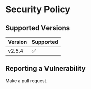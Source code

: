 # Security Policy

## Supported Versions

| Version | Supported          |
| ------- | ------------------ |
| v2.5.4   | :white_check_mark: |

## Reporting a Vulnerability

Make a pull request
